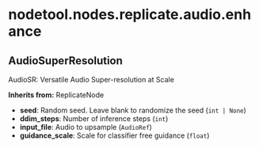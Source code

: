 # nodetool.nodes.replicate.audio.enhance

## AudioSuperResolution

AudioSR: Versatile Audio Super-resolution at Scale

**Inherits from:** ReplicateNode

- **seed**: Random seed. Leave blank to randomize the seed (`int | None`)
- **ddim_steps**: Number of inference steps (`int`)
- **input_file**: Audio to upsample (`AudioRef`)
- **guidance_scale**: Scale for classifier free guidance (`float`)

